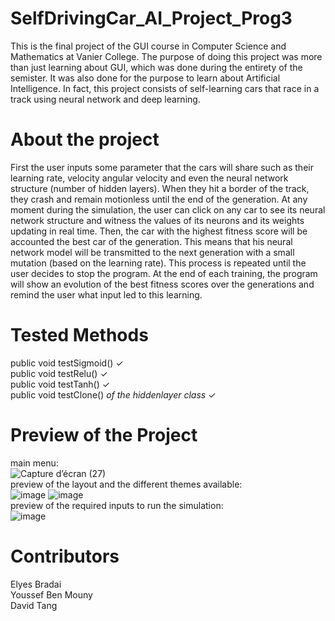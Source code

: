 # SelfDrivingCar_AI_Project_Prog3

This is the final project of the GUI course in Computer Science and Mathematics at Vanier College. 
The purpose of doing this project was more than just learning about GUI, which was done during the entirety of the semister.
It was also done for the purpose to learn about Artificial Intelligence. In fact, this project consists of self-learning cars that race in a track using neural network and deep learning.

# About the project
First the user inputs some parameter that the cars will share such as their learning rate, velocity angular velocity and even the neural network structure (number of hidden layers). When they hit a border of the track, they crash and remain motionless until the end of the generation. At any moment during the simulation, the user can click on any car to see its neural network structure and witness the values of its neurons and its weights updating in real time. Then, the car with the highest fitness score will be accounted the best car of the generation. This means that his neural network model will be transmitted to the next generation with a small mutation (based on the learning rate). This process is repeated until the user decides to stop the program. At the end of each training, the program will show an evolution of the best fitness scores over the generations and remind the user what input led to this learning. 

# Tested Methods
public void testSigmoid() ✓ <br />
public void testRelu() ✓ <br />
public void testTanh() ✓ <br />
public void testClone() *of the hiddenlayer class* ✓

# Preview of the Project
main menu:<br />
![Capture d’écran (27)](https://github.com/youssefjango/SelfDrivingCar_AI_Project_Prog3/assets/76130774/73d24b47-7307-49f3-8751-4380a45d43d7)
<br />
preview of the layout and the different themes available: <br />
![image](https://github.com/youssefjango/SelfDrivingCar_AI_Project_Prog3/assets/76130774/76ab5701-0e81-4280-b5ee-487c63973f4d)
![image](https://github.com/youssefjango/SelfDrivingCar_AI_Project_Prog3/assets/76130774/903a7ddb-d40d-407a-9675-02df63e88b62)
<br />
preview of the required inputs to run the simulation: <br />
![image](https://github.com/youssefjango/SelfDrivingCar_AI_Project_Prog3/assets/76130774/3e8b9452-96c5-423b-91d4-dc0efed5f14f)

# Contributors
Elyes Bradai <br />
Youssef Ben Mouny <br />
David Tang








